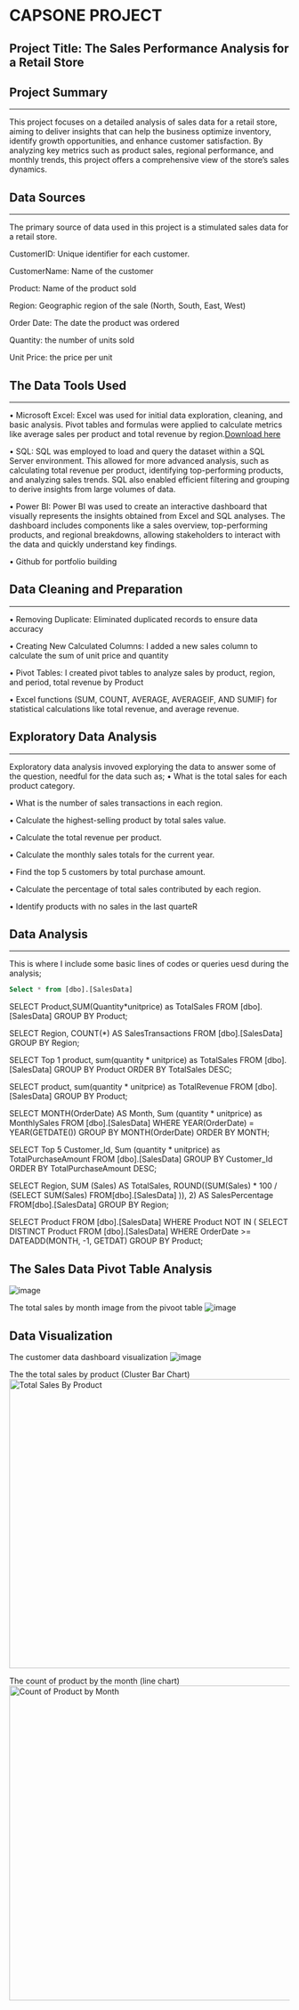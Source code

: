 # CAPSONE PROJECT

## Project Title: The Sales Performance Analysis for a Retail Store

## Project Summary
---
This project focuses on a detailed analysis of sales data for a retail store, aiming to deliver insights that can help the business optimize inventory, identify growth opportunities, and enhance customer satisfaction. By analyzing key metrics such as product sales, regional performance, and monthly trends, this project offers a comprehensive view of the store’s sales dynamics.

## Data Sources
---
The primary source of data used in this project is a stimulated sales data for a retail store.

CustomerID: Unique identifier for each customer.

CustomerName: Name of the customer

Product: Name of the product sold

Region: Geographic region of the sale (North, South, East, West)

Order Date: The date the product was ordered

Quantity: the number of units sold

Unit Price: the price per unit

## The Data Tools Used
---
•	Microsoft Excel: Excel was used for initial data exploration, cleaning, and basic analysis. Pivot tables and formulas were applied to calculate metrics like average sales 
  per product and total revenue by region.[Download here](http://www.microsoft.com)
  
•	SQL: SQL was employed to load and query the dataset within a SQL Server environment. This allowed for more advanced analysis, such as calculating total revenue per 
  product, identifying top-performing products, and analyzing sales trends. SQL also enabled efficient filtering and grouping to derive insights from large volumes of data.
  
•	Power BI: Power BI was used to create an interactive dashboard that visually represents the insights obtained from Excel and SQL analyses. The dashboard includes 
  components like a sales overview, top-performing products, and regional breakdowns, allowing stakeholders to interact with the data and quickly understand key findings.
  
•	Github for portfolio building

## Data Cleaning and Preparation
---
• Removing Duplicate: Eliminated duplicated records to ensure data accuracy  

• Creating New Calculated Columns: I added a new sales column to calculate the sum of unit price and quantity

• Pivot Tables: I created pivot tables to analyze sales by product, region, and period, total revenue by Product

• Excel functions (SUM, COUNT, AVERAGE, AVERAGEIF, AND SUMIF) for statistical calculations like total revenue, and average revenue.
## Exploratory Data Analysis
---
Exploratory data analysis invoved explorying the data to answer some of the question, needful for the data such as;
• What is the total sales for each product category. 

• What is the number of sales transactions in each region. 

• Calculate the highest-selling product by total sales value.

• Calculate the total revenue per product. 

• Calculate  the monthly sales totals for the current year. 

• Find the top 5 customers by total purchase amount. 

• Calculate the percentage of total sales contributed by each region. 

• Identify products with no sales in the last quarteR

## Data Analysis 
---
This is where I include some basic lines of codes or queries uesd during the analysis;

```SQL
Select * from [dbo].[SalesData]
```

SELECT Product,SUM(Quantity*unitprice) as TotalSales
FROM [dbo].[SalesData]
GROUP BY Product;

SELECT Region, COUNT(*) AS SalesTransactions
FROM [dbo].[SalesData]
GROUP BY Region;

SELECT Top 1 product, sum(quantity * unitprice) as TotalSales
FROM [dbo].[SalesData]
GROUP BY Product
ORDER BY TotalSales DESC;

SELECT product, sum(quantity * unitprice) as TotalRevenue
FROM [dbo].[SalesData]
GROUP BY Product;

SELECT MONTH(OrderDate) AS Month, Sum (quantity * unitprice) as MonthlySales
FROM [dbo].[SalesData]
WHERE YEAR(OrderDate) = YEAR(GETDATE())
GROUP BY MONTH(OrderDate)
ORDER BY MONTH;

SELECT Top 5 Customer_Id, Sum (quantity * unitprice) as TotalPurchaseAmount
FROM [dbo].[SalesData]
GROUP BY Customer_Id
ORDER BY TotalPurchaseAmount DESC;

SELECT Region, 
SUM (Sales) AS TotalSales, 
ROUND((SUM(Sales) * 100 / (SELECT SUM(Sales)
FROM[dbo].[SalesData] )), 2) AS SalesPercentage
FROM[dbo].[SalesData]
GROUP BY Region;

SELECT Product
FROM [dbo].[SalesData]
WHERE Product NOT IN (
SELECT DISTINCT Product
FROM [dbo].[SalesData]
WHERE OrderDate >= DATEADD(MONTH, -1, GETDAT)
GROUP BY Product;

## The Sales Data Pivot Table Analysis
![image](https://github.com/user-attachments/assets/62f70d99-5bf6-46c9-90cc-f7ea254a6f2f)

The total sales by month image from the pivoot table
![image](https://github.com/user-attachments/assets/d8eea37c-26d5-41c3-9510-1fc156140913)

## Data Visualization

The customer data dashboard visualization
![image](https://github.com/user-attachments/assets/9859bb0e-615b-4773-8e82-78c29fbdee14)

The the total sales by product (Cluster Bar Chart)
<img width="520" alt="Total Sales By Product" src="https://github.com/user-attachments/assets/ac90f320-c978-4209-a9e4-241c9ea3648c">


The count of product by the month (line chart) 
<img width="566" alt="Count of Product by Month" src="https://github.com/user-attachments/assets/5f0c9547-a750-4da2-b150-99af73cecde4">
